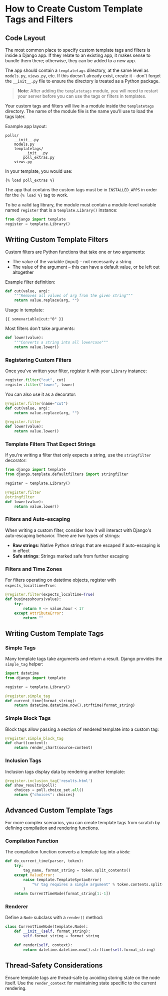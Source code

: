 # How to Create Custom Template Tags and Filters

## Code Layout

The most common place to specify custom template tags and filters is inside a Django app. If they relate to an existing app, it makes sense to bundle them there; otherwise, they can be added to a new app.

The app should contain a `templatetags` directory, at the same level as `models.py`, `views.py`, etc. If this doesn't already exist, create it - don't forget the `__init__.py` file to ensure the directory is treated as a Python package.

> **Note**: After adding the `templatetags` module, you will need to restart your server before you can use the tags or filters in templates.

Your custom tags and filters will live in a module inside the `templatetags` directory. The name of the module file is the name you'll use to load the tags later.

Example app layout:

```
polls/
    __init__.py
    models.py
    templatetags/
        __init__.py
        poll_extras.py
    views.py
```

In your template, you would use:

```django
{% load poll_extras %}
```

The app that contains the custom tags must be in `INSTALLED_APPS` in order for the `{% load %}` tag to work.

To be a valid tag library, the module must contain a module-level variable named `register` that is a `template.Library()` instance:

```python
from django import template
register = template.Library()
```

## Writing Custom Template Filters

Custom filters are Python functions that take one or two arguments:

- The value of the variable (input) – not necessarily a string
- The value of the argument – this can have a default value, or be left out altogether

Example filter definition:

```python
def cut(value, arg):
    """Removes all values of arg from the given string"""
    return value.replace(arg, "")
```

Usage in template:

```django
{{ somevariable|cut:"0" }}
```

Most filters don't take arguments:

```python
def lower(value):
    """Converts a string into all lowercase"""
    return value.lower()
```

### Registering Custom Filters

Once you've written your filter, register it with your `Library` instance:

```python
register.filter("cut", cut)
register.filter("lower", lower)
```

You can also use it as a decorator:

```python
@register.filter(name="cut")
def cut(value, arg):
    return value.replace(arg, "")

@register.filter
def lower(value):
    return value.lower()
```

### Template Filters That Expect Strings

If you're writing a filter that only expects a string, use the `stringfilter` decorator:

```python
from django import template
from django.template.defaultfilters import stringfilter

register = template.Library()

@register.filter
@stringfilter
def lower(value):
    return value.lower()
```

### Filters and Auto-escaping

When writing a custom filter, consider how it will interact with Django's auto-escaping behavior. There are two types of strings:

- **Raw strings**: Native Python strings that are escaped if auto-escaping is in effect
- **Safe strings**: Strings marked safe from further escaping

### Filters and Time Zones

For filters operating on datetime objects, register with `expects_localtime=True`:

```python
@register.filter(expects_localtime=True)
def businesshours(value):
    try:
        return 9 <= value.hour < 17
    except AttributeError:
        return ""
```

## Writing Custom Template Tags

### Simple Tags

Many template tags take arguments and return a result. Django provides the `simple_tag` helper:

```python
import datetime
from django import template

register = template.Library()

@register.simple_tag
def current_time(format_string):
    return datetime.datetime.now().strftime(format_string)
```

### Simple Block Tags

Block tags allow passing a section of rendered template into a custom tag:

```python
@register.simple_block_tag
def chart(content):
    return render_chart(source=content)
```

### Inclusion Tags

Inclusion tags display data by rendering another template:

```python
@register.inclusion_tag('results.html')
def show_results(poll):
    choices = poll.choice_set.all()
    return {"choices": choices}
```

## Advanced Custom Template Tags

For more complex scenarios, you can create template tags from scratch by defining compilation and rendering functions.

### Compilation Function

The compilation function converts a template tag into a `Node`:

```python
def do_current_time(parser, token):
    try:
        tag_name, format_string = token.split_contents()
    except ValueError:
        raise template.TemplateSyntaxError(
            "%r tag requires a single argument" % token.contents.split()[0]
        )
    return CurrentTimeNode(format_string[1:-1])
```

### Renderer

Define a `Node` subclass with a `render()` method:

```python
class CurrentTimeNode(template.Node):
    def __init__(self, format_string):
        self.format_string = format_string

    def render(self, context):
        return datetime.datetime.now().strftime(self.format_string)
```

## Thread-Safety Considerations

Ensure template tags are thread-safe by avoiding storing state on the node itself. Use the `render_context` for maintaining state specific to the current rendering.